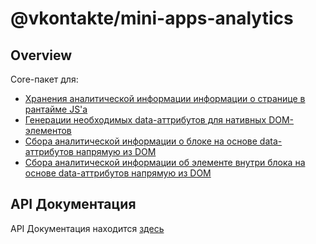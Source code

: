 # @vkontakte/mini-apps-analytics

## Overview

Core-пакет для:

- [Хранения аналитической информации информации о странице в рантайме JS'a](./src/storage/)
- [Генерации необходимых data-аттрибутов для нативных DOM-элементов](./src/utils/dataAttributes.ts)
- [Сбора аналитической информации о блоке на основе data-аттрибутов напрямую из DOM](./src/utils/blockElement.ts)
- [Сбора аналитической информации об элементе внутри блока на основе data-аттрибутов напрямую из DOM](./src/utils/getItemInfo.ts)

## API Документация

API Документация находится [здесь](./docs/README.md)